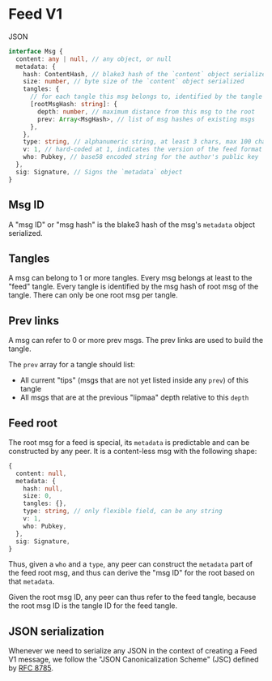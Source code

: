 # Feed V1

JSON

```typescript
interface Msg {
  content: any | null, // any object, or null
  metadata: {
    hash: ContentHash, // blake3 hash of the `content` object serialized
    size: number, // byte size of the `content` object serialized
    tangles: {
      // for each tangle this msg belongs to, identified by the tangle's root
      [rootMsgHash: string]: {
        depth: number, // maximum distance from this msg to the root
        prev: Array<MsgHash>, // list of msg hashes of existing msgs
      },
    },
    type: string, // alphanumeric string, at least 3 chars, max 100 chars
    v: 1, // hard-coded at 1, indicates the version of the feed format
    who: Pubkey, // base58 encoded string for the author's public key
  },
  sig: Signature, // Signs the `metadata` object
}
```

## Msg ID

A "msg ID" or "msg hash" is the blake3 hash of the msg's `metadata` object serialized.

## Tangles

A msg can belong to 1 or more tangles. Every msg belongs at least to the "feed" tangle. Every tangle is identified by the msg hash of root msg of the tangle. There can only be one root msg per tangle.

## Prev links

A msg can refer to 0 or more prev msgs. The prev links are used to build the tangle.

The `prev` array for a tangle should list:

- All current "tips" (msgs that are not yet listed inside any `prev`) of this tangle
- All msgs that are at the previous "lipmaa" depth relative to this `depth`

## Feed root

The root msg for a feed is special, its `metadata` is predictable and can be constructed by any peer. It is a content-less msg with the following shape:

```typescript
{
  content: null,
  metadata: {
    hash: null,
    size: 0,
    tangles: {},
    type: string, // only flexible field, can be any string
    v: 1,
    who: Pubkey,
  },
  sig: Signature,
}
```

Thus, given a `who` and a `type`, any peer can construct the `metadata` part of the feed root msg, and thus can derive the "msg ID" for the root based on that `metadata`.

Given the root msg ID, any peer can thus refer to the feed tangle, because the root msg ID is the tangle ID for the feed tangle.

## JSON serialization

Whenever we need to serialize any JSON in the context of creating a Feed V1 message, we follow the "JSON Canonicalization Scheme" (JSC) defined by [RFC 8785](https://tools.ietf.org/html/rfc8785).
